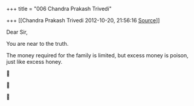 +++
title = "006 Chandra Prakash Trivedi"

+++
[[Chandra Prakash Trivedi	2012-10-20, 21:56:16 [Source](https://groups.google.com/g/bvparishat/c/UXHKsruO9UY)]]



Dear Sir,  
  
You are near to the truth.  
  
The money required for the family is limited, but excess money is poison, just like excess honey.  
  
  







